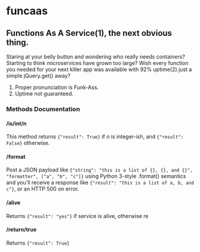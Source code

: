 # funcaas
## Functions As A Service(1), the next obvious thing.

Staring at your belly button and wondering who really needs containers? Starting to think microservices have grown too large? Wish every function you needed for your next killer app was available with 92% uptime(2) just a simple jQuery.get() away?

1. Proper pronunciation is Funk-Ass.
2. Uptime not guaranteed.

### Methods Documentation

#### /is/int/n
This method returns `{"result": True}` if _n_ is integer-ish, and `{"result": False}` otherwise.

#### /format
Post a JSON payload like `{"string": "this is a list of {}, {}, and {}", "formatter", ["a", "b", "c"]}` using Python 3-style .format() semantics and you'll receive a response like `{"result": "this is a list of a, b, and c"}`, or an HTTP 500 on error.

#### /alive
Returns `{"result": "yes"}` if service is alive, otherwise re

#### /return/true
Returns `{"result": True}`